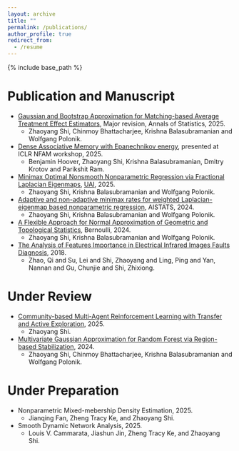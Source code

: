 ```yaml
---
layout: archive
title: ""
permalink: /publications/
author_profile: true
redirect_from:
  - /resume
---
```


{% include base_path %}

Publication and Manuscript
======
* [Gaussian and Bootstrap Approximation for Matching-based Average Treatment Effect Estimators](https://arxiv.org/abs/2412.17181), Major revision, Annals of Statistics, 2025.
  * Zhaoyang Shi, Chinmoy Bhattacharjee, Krishna Balasubramanian and Wolfgang Polonik.
* [Dense Associative Memory with Epanechnikov energy](https://arxiv.org/abs/2506.10801v1), presented at ICLR NFAM workshop, 2025.
  * Benjamin Hoover, Zhaoyang Shi, Krishna Balasubramanian, Dmitry Krotov and Parikshit Ram.
* [Minimax Optimal Nonsmooth Nonparametric Regression via Fractional Laplacian Eigenmaps](https://arxiv.org/abs/2402.14985), [UAI](https://www.auai.org/uai2025/), 2025.
  * Zhaoyang Shi, Krishna Balasubramanian and Wolfgang Polonik.
* [Adaptive and non-adaptive minimax rates for weighted Laplacian-eigenmap based nonparametric regression](https://arxiv.org/abs/2311.00140), AISTATS, 2024.
  * Zhaoyang Shi, Krishna Balasubramanian and Wolfgang Polonik.
* [A Flexible Approach for Normal Approximation of Geometric and Topological Statistics](https://arxiv.org/abs/2210.10744v1), Bernoulli, 2024.
  * Zhaoyang Shi, Krishna Balasubramanian and Wolfgang Polonik.
* [The Analysis of Features Importance in Electrical Infrared Images Faults Diagnosis](https://dl.acm.org/doi/abs/10.1145/3215525.3215539), 2018.
  * Zhao, Qi and Su, Lei and Shi, Zhaoyang and Ling, Ping and Yan, Nannan and Gu, Chunjie and Shi, Zhixiong.

Under Review
======
* [Community-based Multi-Agent Reinforcement Learning with Transfer and Active Exploration](https://arxiv.org/abs/2505.09756v1), 2025.
  * Zhaoyang Shi.
* [Multivariate Gaussian Approximation for Random Forest via Region-based Stabilization](https://arxiv.org/abs/2403.09960), 2024.
  * Zhaoyang Shi, Chinmoy Bhattacharjee, Krishna Balasubramanian and Wolfgang Polonik.

Under Preparation
======
* Nonparametric Mixed-mebership Density Estimation, 2025.
  * Jianqing Fan, Zheng Tracy Ke, and Zhaoyang Shi.
* Smooth Dynamic Network Analysis, 2025.
  * Louis V. Cammarata, Jiashun Jin, Zheng Tracy Ke, and Zhaoyang Shi.


 
